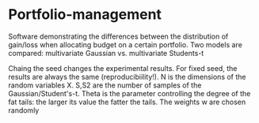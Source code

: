 # Portfolio-management
Software demonstrating the differences between the distribution of gain/loss when allocating budget on a certain portfolio. Two models are compared: multivariate Gaussian vs. multivariate Students-t

Chaing the seed changes the experimental results. For fixed seed, the results are always the same (reproducibiility!).
N is the dimensions of the random variables X.
S,S2 are the number of samples of the Gaussian/Student's-t.
Theta is the parameter controlling the degree of the fat tails: the larger its value the fatter the tails.
The weights w are chosen randomly
